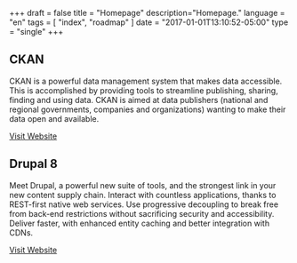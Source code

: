 +++
draft = false
title = "Homepage"
description="Homepage."
language = "en"
tags = [
    "index",
    "roadmap"
]
date = "2017-01-01T13:10:52-05:00"
type = "single"
+++

<div class="row">
    <div class="col-lg-6">
        <h2>CKAN</h2>
        <p>CKAN is a powerful data management system that makes data accessible. This is accomplished by providing tools to streamline publishing, sharing, finding and using data. CKAN is aimed at data publishers (national and regional governments, companies and organizations) wanting to make their data open and available.</p>
        <p><a class="btn btn-default" href="https://ckan.org/">Visit Website</a></p>
    </div>
    <div class="col-lg-6">
        <h2>Drupal 8</h2>
        <p>Meet Drupal, a powerful new suite of tools, and the strongest link in your new content supply chain. Interact with countless applications, thanks to REST-first native web services. Use progressive decoupling to break free from back-end restrictions without sacrificing security and accessibility. Deliver faster, with enhanced entity caching and better integration with CDNs.</p>
        <p><a class="btn btn-default" href="https://www.drupal.org/8">Visit Website</a></p>
    </div>
</div>
